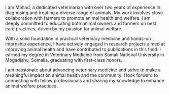 I am Mahad, a dedicated veterinarian with over two years of experience in diagnosing and treating a diverse range of animals. My work involves close collaboration with farmers to promote animal health and welfare. I am deeply committed to educating both animal owners and farmers on best care practices, driven by my passion for animal welfare.

With a solid foundation in practical veterinary medicine and hands-on internship experience, I have actively engaged in research projects aimed at improving animal health and have contributed to publications in this field. I earned my degree in Veterinary Medicine from Somali National University in Mogadishu, Somalia, graduating with first-class honors.

I am passionate about advancing veterinary medicine and strive to make a meaningful impact on animal health and the community. I look forward to connecting with fellow professionals and sharing my knowledge to enhance animal welfare practices.
